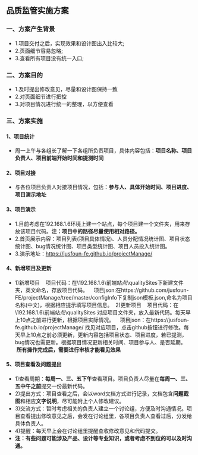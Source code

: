 ## 品质监管实施方案

### 一、方案产生背景
* 1.项目交付之后，实现效果和设计图出入比较大;
* 2.页面细节容易忽略;
* 3.查看所有项目没有统一入口;

### 二、方案目的
* 1.及时提出修改意见，尽量和设计图保持一致
* 2.对页面细节进行把控
* 3.对项目情况进行统一的整理，以方便查看

### 三、方案实施

#### 1、项目统计
* 周一上午与各组长了解一下各组所负责项目，具体内容包括：**项目名称、项目负责人、项目前端开始时间和提测时间**

#### 2、项目对接
* 与各位项目负责人对接项目情况，包括：**参与人、具体开始时间、项目进度、项目演示地址**

#### 3、项目演示
* 1.目前考虑在192.168.1.6环境上建一个站点，每个项目建一个文件夹，用来存放该项目代码。**注：项目中的路径尽量使用相对路径。**
* 2.首页展示内容：项目列表(项目具体情况)、人员分配情况统计图、项目状态统计图、bug情况统计图、项目类型统计图、项目人员投入统计图。
* 3.演示地址：https://jusfoun-fe.github.io/projectManage/

#### 4、新增项目及更新
* 1)新增项目
    项目代码：在\\192.168.1.6\前端站点\qualitySites下新建文件夹，英文命名，存放项目代码。
    项目json:在https://github.com/jusfoun-FE/projectManage/tree/master/configInfo下复制json模板.json,命名为项目名称(中文)，根据相应提示填写项目信息。
  2)更新项目
    项目代码：在\\192.168.1.6\前端站点\qualitySites 对应项目文件夹，放入最新代码。每天早上10点之前进行更新，根据项目实际情况。
    项目json：在https://jusfoun-fe.github.io/projectManage/ 找见对应项目，点击github按钮进行修改。每天早上10点之前必须更新，更新内容包括项目状态、项目进度，若已提测，bug情况也需更新。根据项目情况更新相关时间、项目参与人、是否延期。
  **所有操作完成后，需要进行审核才能看见效果**
  
#### 5、项目查看及问题提出
* 1)查看周期：**每周一、三、五下午**查看项目。项目负责人尽量在**每周一、三、五中午之前**提交一份最新代码。
* 2)提出方式：项目查看之后，会以word文档方式进行记录，文档包含**问题截图**和相应**文字说明**，尽可能附上个人修改建议。
* 3)交流方式：暂时考虑相关的负责人建立一个讨论组，方便及时沟通情况。项目查看提出修改意见之后，会发在讨论组里，各项目负责人查看过后，分发给具体负责人。
* 4)提醒：每天早上会在讨论组里提醒查收修改意见和代码提交。
* **注：有些问题可能涉及产品、设计等专业知识，或者考虑不到位的可以及时沟通。**
